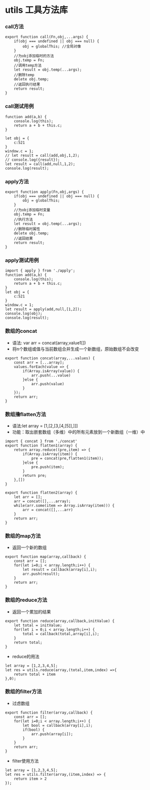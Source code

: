 # utils 工具方法库 

### call方法
```
export function call(Fn,obj,...args) {
    if(obj === undefined || obj === null) {
        obj = globalThis; //全局对像
    }
    //为obj添加临时的方法
    obj.temp = Fn;
    //调用temp方法
    let result = obj.temp(...args);
    //删除temp
    delete obj.temp;
    //返回执行结果
    return result;
}
```
### call测试用例
```
function add(a,b) {
    console.log(this);
    return a + b + this.c;
}

let obj = {
    c:521
}
window.c = 1;
// let result = call(add,obj,1,2);
// console.log({result});
let result = call(add,null,1,2);
console.log(result);
```
### apply方法
```
export function apply(Fn,obj,args) {
    if(obj === undefined || obj === null) {
        obj = globalThis;
    }
    //为obj添加临时变量
    obj.temp = Fn;
    //执行方法
    let result = obj.temp(...args);
    //删除临时属性
    delete obj.temp;
    //返回结果
    return result;
}
```
### apply测试用例
```
import { apply } from './apply';
function add(a,b) {
    console.log(this);
    return a + b + this.c;
}
let obj = {
    c:521
}
window.c = 1;
let result = apply(add,null,[1,2]);
console.log(obj);
console.log(result);
```
### 数组的concat
- 语法: var arr = concat(array,value1[])
- 将n个数组或值与当前数组合并生成一个新数组，原始数组不会改变
```
export function concat(array,...values) {
    const arr = [...array];
    values.forEach(value => {
        if(Array.isArray(value)) {
            arr.push(...value)
        }else {
            arr.push(value)
        }
    });
    return arr;
}
```
### 数组撸flatten方法
- 语法:let array = [1,[2,[3,[4,[5]],]]]
- 功能：取出嵌套数组（多维）中的所有元素放到一个新数组（一维）中
```
import { concat } from './concat'
export function flatten1(array) {
    return array.reduce((pre,item) => {
        if(Array.isArray(item)) {
            pre = concat(pre,flatten1(item));
        }else {
            pre.push(item);
        }
        return pre;
    },[])
}
```
```
export function flatten2(array) {
    let arr = [];
    arr = concat([],...array);
    while(arr.some(item => Array.isArray(item))) {
        arr = concat([],...arr)
    }
    return arr;
}
```
### 数组的map方法
- 返回一个新的数组
```
export function map(array,callback) {
    const arr = [];
    for(let i=0;i < array.length;i++) {
        let result = callback(array[i],i);
        arr.push(result);
    }
    return arr;
}
```
### 数组的reduce方法
- 返回一个累加的结果
```
export function reduce(array,callback,initValue) {
    let total = initValue;
    for(let i = 0;i < array.length;i++) {
        total = callback(total,array[i],i);
    }
    return total;
}
```
- reduce的用法

```
let array = [1,2,3,4,5];
let res = utils.reduce(array,(total,item,index) =>{
    return total + item
},0);
```
### 数组的filter方法
- 过虑数组
```
export function filter(array,callback) {
    const arr = [];
    for(let i=0;i < array.length;i++) {
        let bool = callback(array[i],i);
        if(bool) {
            arr.push(array[i]);
        }
    }
    return arr;
} 
```
- filter使用方法
```
let array = [1,2,3,4,5];
let res = utils.filter(array,(item,index) => {
    return item > 2
});
```













